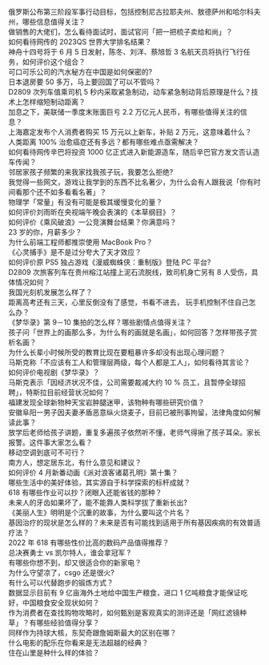 俄罗斯公布第三阶段军事行动目标，包括控制尼古拉耶夫州、敖德萨州和哈尔科夫州，哪些信息值得关注？  
做销售的大佬们，怎么看待面试时，面试官问「把一把梳子卖给和尚」？  
如何看待网传的 2023QS 世界大学排名结果？  
神舟十四号将于 6 月 5 日发射，陈冬、刘洋、蔡旭哲 3 名航天员将执行飞行任务，如何评价这个组合？  
可口可乐公司的汽水秘方在中国是如何保密的?  
日本退房要 50 多万，马上要回国了可以不管吗？  
D2809 次列车值乘司机 5 秒内采取紧急制动，动车紧急制动背后原理是什么？技术上怎样缩短制动距离？  
加息之下，美联储一季度末账面巨亏 2.2 万亿元人民币，有哪些值得关注的信息？  
上海嘉定发布个人消费者购买 15 万元以上新车，补贴 2 万元，这意味着什么？  
人类距离 100% 治愈癌症还有多远？都有哪些难点亟需解决？  
如何看待网传辛巴将投资 1000 亿正式进入新能源造车，随后辛巴官方发文否认造车传闻？  
邻居家孩子频繁的来我家找我孩子玩，我要怎么拒绝?  
我觉得一些网文，游戏让我学到的东西不比名著少，为什么会有人跟我说「你有时间看那个还不如多看看名著」？  
物理学「常量」有没有可能是极其缓慢变化的量？  
如何评价刘雨昕在央视端午晚会表演的《本草纲目》？  
如何评价《乘风破浪》一公竞演舞台结果？你满意吗？  
23 岁的你，月薪多少？  
为什么前端工程师都推崇使用 MacBook Pro？  
《心灵捕手》是不是过分夸大了天才效应？  
如何评价原 PS5 独占游戏《漫威蜘蛛侠：重制版》登陆 PC 平台?  
D2809 次旅客列车在贵州榕江站撞上泥石流脱线，致司机身亡另有 8 人受伤，具体情况如何？  
我国光刻机发展怎么样了？  
距离高考还有三天，心里反倒没有了感觉，书看不进去， 玩手机控制不住自己怎么办？  
《梦华录》第 9－10 集拍的怎么样？哪些剧情点值得关注？  
孩子问「世界上的画那么多，为什么有的画就是名画」，如何回答？怎样带孩子赏析名画？  
为什么长辈小时候所受的教育比现在要粗暴许多却没有出现心理问题？  
马斯克称「不应该有工人和管理层两级，每个人都是工人」，如何看待其言论？  
如何评价电视剧《梦华录》？  
马斯克表示「因经济状况不佳，公司需要裁减大约 10 % 员工，且暂停全球招聘」，特斯拉目前经营状况如何？  
福建发现全球新物种天宝岩肿腿迷甲，该物种有哪些研究价值？  
安徽阜阳一男子因夫妻矛盾恶意纵火烧麦子，目前已被刑事拘留，法律角度如何解读此事？  
放学后老师给孩子讲题，重复多遍孩子依然听不懂，老师气得揪了孩子耳朵。家长报警。这件事大家怎么看？  
移动空调到底可不可行？  
南方人，想定居东北，有什么意见和建议？  
如何评价 4 月新番动画《派对浪客诸葛孔明》第十集？  
哪些生活中的美好体验，其实源自于科学探索的标杆成就？  
618 有哪些作业可以抄？闭眼入还能省钱的那种？  
未来人的牙齿如果坏了，能不能靠人类科学拔了重新长出?  
《美丽人生》明明是个沉重的故事，为什么要叫这个片名？  
基因治疗的现状是怎么样的？未来是否有可能找到适用于所有基因疾病的有效普适疗法？  
2022 年 618 有哪些性价比高的数码产品值得推荐？  
总决赛勇士 vs 凯尔特人，谁会拿冠军 ?  
有哪些你想不到，却又很适合你的新家电？  
为什么守望凉了，csgo 还是很火?  
有什么可以代替跑步的锻炼方式？  
数据显示目前有 9 亿亩海外土地给中国生产粮食，进口 1 亿吨粮食才能保证吃好，中国粮食安全现状如何？  
作为消费者在查找购物攻略时，如何甄别是客观真实的测评还是「网红滤镜种草」？有哪些经验值得分享？  
同样作为持球大核，东契奇跟詹姆斯最大的区别在哪？  
什么电影的配乐在你看来是无法超越的经典？  
住在山里是种什么样的体验？  
